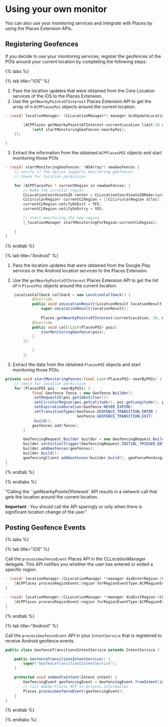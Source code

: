 # Using your own monitor

You can also use your monitoring services and integrate with Places by using the Places Extension APIs.

## Registering Geofences

If you decide to use your monitoring services, register the geofences of the POIs around your current location by completing the following steps:

{% tabs %}

{% tab title="iOS" %}

1. Pass the location updates that were obtained from the Core Location services of the iOS to the Places Extension. 
2. Use the `getNearbyPointsOfInterest` Places Extension API to get the array of n `ACPPlacesPoi` objects around the current location.

```objective-c
- (void) locationManager: (CLLocationManager*) manager didUpdateLocations: (NSArray<CLLocation*>*) locations {

        [ACPPlaces getNearbyPointsOfInterest:currentLocation limit:10 callback: ^ (NSArray<ACPPlacesPoi*>* _Nullable nearbyPoi) {
            [self startMonitoringGeoFences:nearbyPoi];
    }];

}
```

3. Extract the information from the obtained `ACPPlacesPOI` objects and start monitoring those POIs

```objective-c
- (void) startMonitoringGeoFences: (NSArray*) newGeoFences {
	// verify if the device supports monitoring geofences
	// check for location permission

    for (ACPPlacesPoi * currentRegion in newGeoFences) {
        // make the circular region
        CLLocationCoordinate2D center = CLLocationCoordinate2DMake(currentRegion.latitude, currentRegion.longitude);
        CLCircularRegion* currentCLRegion = [[CLCircularRegion alloc] initWithCenter:center                                                                              												radius:currentRegion.radius                                                                     											   identifier:currentRegion.identifier];
        currentCLRegion.notifyOnExit = YES;
        currentCLRegion.notifyOnEntry = YES;

        // start monitoring the new region
        [_locationManager startMonitoringForRegion:currentCLRegion];

    }
}
```



{% endtab %}

{% tab title="Android" %}

1. Pass the location updates that were obtained from the Google Play services or the Android location services to the Places Extension. 

2. Use the `getNearbyPointsOfInterest` Places Extension API to get the list of n `PlacesPoi` objects around the current location.

```java
	LocationCallback callback = new LocationCallback() {
			@Override
			public void onLocationResult(LocationResult locationResult) {
				super.onLocationResult(locationResult);
                
                Places.getNearbyPointsOfInterest(currentLocation, 10, new 		   AdobeCallback<List<PlacesPOI>>() {
			@Override
			public void call(List<PlacesPOI> pois)
				starMonitoringGeofence(pois);
			}
		});

			}
		};
```

3. Extract the data from the obtained `PlacesPOI` objects and start monitoring those POIs.

```java
private void startMonitoringFences(final List<PlacesPOI> nearByPOIs) {
	// check for location permission
    for (PlacesPOI poi : nearByPOIs) {
			final Geofence fence = new Geofence.Builder()
			.setRequestId(poi.getIdentifier())
			.setCircularRegion(poi.getLatitude(), poi.getLongitude(), poi.getRadius())
			.setExpirationDuration(Geofence.NEVER_EXPIRE)
			.setTransitionTypes(Geofence.GEOFENCE_TRANSITION_ENTER |
								Geofence.GEOFENCE_TRANSITION_EXIT)
			.build();
			geofences.add(fence);
		}

		GeofencingRequest.Builder builder = new GeofencingRequest.Builder();
		builder.setInitialTrigger(GeofencingRequest.INITIAL_TRIGGER_ENTER);
		builder.addGeofences(geofences);
		builder.build();
   		geofencingClient.addGeofences(builder.build(), geoFencePendingIntent)
}
```

{% endtab %}

{% endtabs %}

"Calling the ``getNearbyPointsOfInterest` API results in a network call that gets the location around the current location.

**Important** : You should call the API sparingly or only when there is significant location change of the user."

## Posting Geofence Events

{% tabs %}

{% tab title="iOS" %}

Call the `processGeofenceEvent` Places API in the CLLocationManager delegate. This API notifies you whether the user has entered or exited a specific region.

```objectivec
- (void) locationManager:(CLLocationManager *)manager didEnterRegion:(CLRegion *)region {
    [ACPPlaces processRegionEvent:region forRegionEventType:ACPRegionEventTypeEntry];
}

- (void) locationManager:(CLLocationManager *)manager didExitRegion:(CLRegion *)region {
    [ACPPlaces processRegionEvent:region forRegionEventType:ACPRegionEventTypeExit];
}
```

{% endtab %}

{% tab title="Android" %}

Call the `processGeofenceEvent` API in your `IntentService` that is registered to receive Android geofence events.

```java
public class GeofenceTransitionsIntentService extends IntentService {

    public GeofenceTransitionsIntentService() {
        super("GeofenceTransitionsIntentService");
    }

    protected void onHandleIntent(Intent intent) {
        GeofencingEvent geofencingEvent = GeofencingEvent.fromIntent(intent);
        // Call Adobe Places API to process information
        Places.processGeofenceEvent(geofencingEvent);
    }
}
```

{% endtab %}

{% endtabs %}